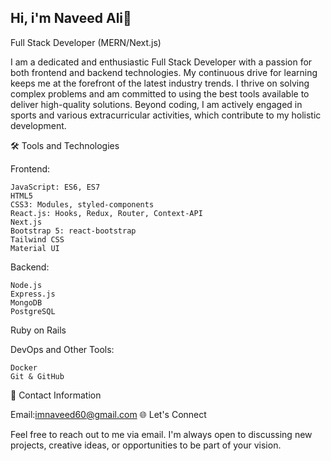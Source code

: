 ## Hi, i'm Naveed Ali👋
Full Stack Developer (MERN/Next.js)

I am a dedicated and enthusiastic Full Stack Developer with a passion for both frontend and backend technologies. My continuous drive for learning keeps me at the forefront of the latest industry trends. I thrive on solving complex problems and am committed to using the best tools available to deliver high-quality solutions. Beyond coding, I am actively engaged in sports and various extracurricular activities, which contribute to my holistic development.

🛠️ Tools and Technologies

Frontend:

    JavaScript: ES6, ES7
    HTML5
    CSS3: Modules, styled-components
    React.js: Hooks, Redux, Router, Context-API
    Next.js
    Bootstrap 5: react-bootstrap
    Tailwind CSS
    Material UI
    
Backend:

    Node.js
    Express.js
    MongoDB
    PostgreSQL
   Ruby on Rails
   
DevOps and Other Tools:

    Docker
    Git & GitHub 
    
📧 Contact Information

Email:imnaveed60@gmail.com
🌐 Let's Connect

Feel free to reach out to me via email. I'm always open to discussing new projects, creative ideas, or opportunities to be part of your vision.
